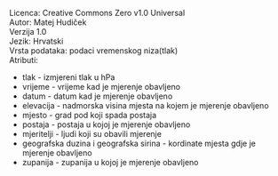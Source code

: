 Licenca: Creative Commons Zero v1.0 Universal  
Autor: Matej Hudiček  
Verzija 1.0  
Jezik: Hrvatski  
Vrsta podataka: podaci vremenskog niza(tlak)  
Atributi:  
  *  tlak - izmjereni tlak u hPa  
  *  vrijeme - vrijeme kad je mjerenje obavljeno  
  *  datum - datum kad je mjerenje obavljeno  
  *  elevacija - nadmorska visina mjesta na kojem je mjerenje obavljeno  
  *  mjesto - grad pod koji spada postaja  
  *  postaja - postaja u kojoj je mjerenje obavljeno  
  *  mjeritelji - ljudi koji su obavili mjerenje  
  *  geografska duzina i geografska sirina - kordinate mjesta gdje je mjerenje obavljeno  
  *  zupanija - zupanija u kojoj je mjerenje obavljeno  
